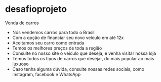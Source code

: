 # desafioprojeto 
Venda de carros
- Nós vendemos carros para todo o Brasil
- Com a opção de financiar seu novo veículo em até 12x
- Aceitamos seu carro como entrada
- Temos os melhores preços de toda a região
- Consulte no nosso site o veículo que deseja, e venha visitar nossa loja
- Temos todos os tipos de carros que desejar, do mais popular ao mais luxuoso
- Caso tenha alguma dúvida, consulte nossas redes sociais, como instagram, facebook e WhatsApp

  
